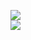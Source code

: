 [![](https://img.shields.io/badge/Made%20With-Github%20Spray-lightgrey.svg?style=for-the-badge&logo=github)](https://github.com/Annihil/github-spray#4481)  
[![](https://i.imgur.com/2DrTn0Z.gif)](https://github.com/Annihil/github-spray)
